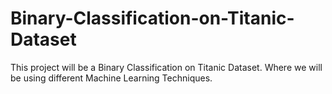# Binary-Classification-on-Titanic-Dataset
This project will be a Binary Classification on Titanic Dataset. Where we will be using different Machine Learning Techniques.
